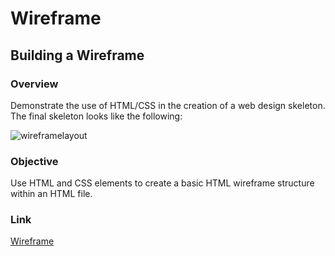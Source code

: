 # Wireframe
## Building a Wireframe

### Overview
Demonstrate the use of HTML/CSS in the creation of a web design skeleton. The final skeleton looks like the following:

![wireframelayout](https://cloud.githubusercontent.com/assets/18523345/20645585/6987804e-b417-11e6-94d8-3aad1f2a4c3a.png)

### Objective
Use HTML and CSS elements to create a basic HTML wireframe structure within an HTML file.

### Link
[Wireframe](https://joeida.github.io/Wireframe/)
